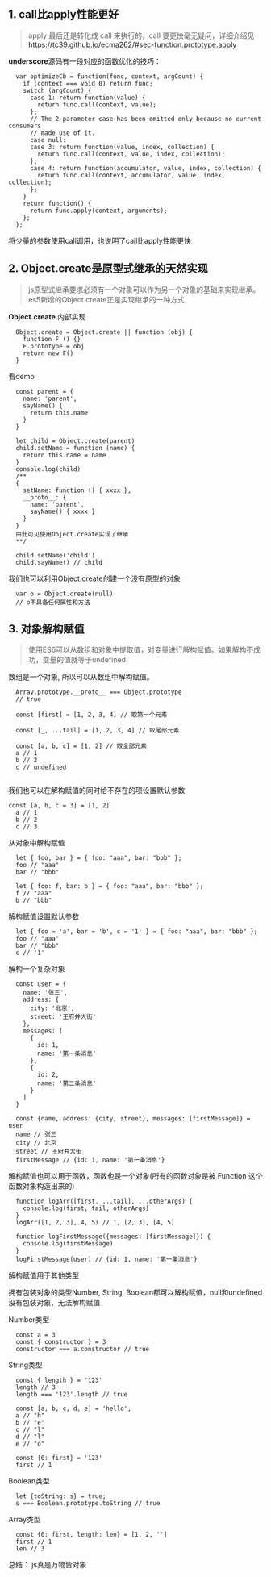 ## 1. call比apply性能更好
> apply 最后还是转化成 call 来执行的，call 要更快毫无疑问，详细介绍见 https://tc39.github.io/ecma262/#sec-function.prototype.apply

**underscore**源码有一段对应的函数优化的技巧：

```
  var optimizeCb = function(func, context, argCount) {
    if (context === void 0) return func;
    switch (argCount) {
      case 1: return function(value) {
        return func.call(context, value);
      };
      // The 2-parameter case has been omitted only because no current consumers
      // made use of it.
      case null:
      case 3: return function(value, index, collection) {
        return func.call(context, value, index, collection);
      };
      case 4: return function(accumulator, value, index, collection) {
        return func.call(context, accumulator, value, index, collection);
      };
    }
    return function() {
      return func.apply(context, arguments);
    };
  };
```
将少量的参数使用call调用，也说明了call比apply性能更快

## 2. Object.create是原型式继承的天然实现
> js原型式继承要求必须有一个对象可以作为另一个对象的基础来实现继承。es5新增的Object.create正是实现继承的一种方式

**Object.create** 内部实现
```
  Object.create = Object.create || function (obj) {
    function F () {}
    F.prototype = obj
    return new F()
  }
```
看demo

```
  const parent = {
    name: 'parent',
    sayName() {
      return this.name
    }
  }
  
  let child = Object.create(parent)
  child.setName = function (name) {
    return this.name = name
  }
  console.log(child)
  /** 
  {
    setName: function () { xxxx },
    __proto__: {
      name: 'parent',
      sayName() { xxxx }
    }
  }
  由此可见使用Object.create实现了继承
  **/
  
  child.setName('child')
  child.sayName() // child
```
我们也可以利用Object.create创建一个没有原型的对象

```
  var o = Object.create(null) 
  // o不具备任何属性和方法
```

## 3. 对象解构赋值

> 使用ES6可以从数组和对象中提取值，对变量进行解构赋值。如果解构不成功，变量的值就等于undefined

数组是一个对象, 所以可以从数组中解构赋值。

```
  Array.prototype.__proto__ === Object.prototype
  // true
```

```
  const [first] = [1, 2, 3, 4] // 取第一个元素
  
  const [_, ...tail] = [1, 2, 3, 4] // 取尾部元素
  
  const [a, b, c] = [1, 2] // 取全部元素
  a // 1
  b // 2
  c // undefined
  
```
我们也可以在解构赋值的同时给不存在的项设置默认参数

```
const [a, b, c = 3] = [1, 2]
  a // 1
  b // 2
  c // 3
```
从对象中解构赋值
```
  let { foo, bar } = { foo: "aaa", bar: "bbb" };
  foo // "aaa"
  bar // "bbb"
  
  let { foo: f, bar: b } = { foo: "aaa", bar: "bbb" };
  f // "aaa"
  b // "bbb"
```
解构赋值设置默认参数
```
  let { foo = 'a', bar = 'b', c = '1' } = { foo: "aaa", bar: "bbb" };
  foo // "aaa"
  bar // "bbb"
  c // '1'
```
解构一个复杂对象
```
  const user = {
    name: '张三',
    address: {
      city: '北京',
      street: '王府井大街'
    },
    messages: [
      {
        id: 1,
        name: '第一条消息'
      },
      {
        id: 2,
        name: '第二条消息'
      }
    ]
  }
  
  const {name, address: {city, street}, messages: [firstMessage]} = user
  name // 张三
  city // 北京
  street // 王府井大街
  firstMessage // {id: 1, name: '第一条消息'}
```

解构赋值也可以用于函数，函数也是一个对象(所有的函数对象是被 Function 这个函数对象构造出来的)

```
  function logArr([first, ...tail], ...otherArgs) {
    console.log(first, tail, otherArgs)
  }
  logArr([1, 2, 3], 4, 5) // 1, [2, 3], [4, 5]
  
  function logFirstMessage({messages: [firstMessage]}) {
    console.log(firstMessage)
  }
  logFirstMessage(user) // {id: 1, name: '第一条消息'}
```

解构赋值用于其他类型

拥有包装对象的类型Number, String, Boolean都可以解构赋值，null和undefined没有包装对象，无法解构赋值

Number类型
```
  const a = 3
  const { constructor } = 3
  constructor === a.constructor // true
```
String类型
```
  const { length } = '123'
  length // 3
  length === '123'.length // true
  
  const [a, b, c, d, e] = 'hello';
  a // "h"
  b // "e"
  c // "l"
  d // "l"
  e // "o"
  
  const {0: first} = '123'
  first // 1
```
Boolean类型
```
  let {toString: s} = true;
  s === Boolean.prototype.toString // true
```
Array类型
```
  const {0: first, length: len} = [1, 2, '']
  first // 1
  len // 3
```

总结： js真是万物皆对象







